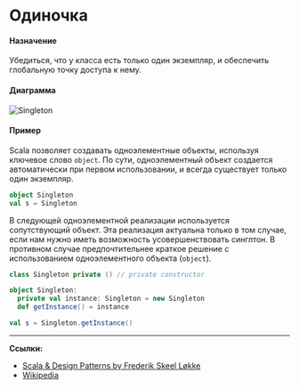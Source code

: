 # Одиночка

#### Назначение

Убедиться, что у класса есть только один экземпляр, и обеспечить глобальную точку доступа к нему.

#### Диаграмма

![Singleton](https://upload.wikimedia.org/wikipedia/commons/d/d7/Singleton_classdia.png)

#### Пример

Scala позволяет создавать одноэлементные объекты, используя ключевое слово `object`. 
По сути, одноэлементный объект создается автоматически при первом использовании, 
и всегда существует только один экземпляр.

```scala
object Singleton
val s = Singleton
```

В следующей одноэлементной реализации используется сопутствующий объект. 
Эта реализация актуальна только в том случае, если нам нужно иметь возможность усовершенствовать синглтон. 
В противном случае предпочтительнее краткое решение с использованием одноэлементного объекта (`object`).

```scala
class Singleton private () // private constructor

object Singleton:
  private val instance: Singleton = new Singleton
  def getInstance() = instance

val s = Singleton.getInstance()
```


---

**Ссылки:**
- [Scala & Design Patterns by Frederik Skeel Løkke](https://www.scala-lang.org/old/sites/default/files/FrederikThesis.pdf)
- [Wikipedia](https://ru.wikipedia.org/wiki/%D0%9E%D0%B4%D0%B8%D0%BD%D0%BE%D1%87%D0%BA%D0%B0_(%D1%88%D0%B0%D0%B1%D0%BB%D0%BE%D0%BD_%D0%BF%D1%80%D0%BE%D0%B5%D0%BA%D1%82%D0%B8%D1%80%D0%BE%D0%B2%D0%B0%D0%BD%D0%B8%D1%8F))
